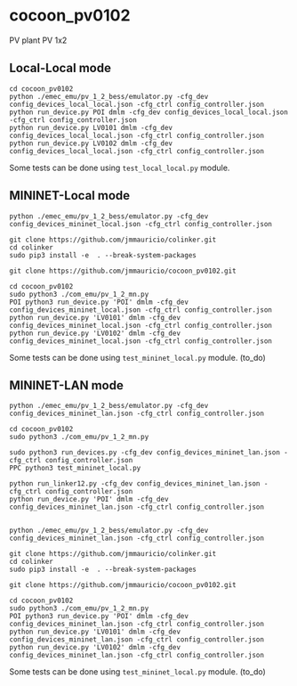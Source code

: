 # cocoon_pv0102
PV plant PV 1x2


## Local-Local mode

    cd cocoon_pv0102
    python ./emec_emu/pv_1_2_bess/emulator.py -cfg_dev config_devices_local_local.json -cfg_ctrl config_controller.json
    python run_device.py POI dmlm -cfg_dev config_devices_local_local.json -cfg_ctrl config_controller.json
    python run_device.py LV0101 dmlm -cfg_dev config_devices_local_local.json -cfg_ctrl config_controller.json
    python run_device.py LV0102 dmlm -cfg_dev config_devices_local_local.json -cfg_ctrl config_controller.json

Some tests can be done using `test_local_local.py` module. 


## MININET-Local mode

    python ./emec_emu/pv_1_2_bess/emulator.py -cfg_dev config_devices_mininet_local.json -cfg_ctrl config_controller.json

    git clone https://github.com/jmmauricio/colinker.git
    cd colinker
    sudo pip3 install -e  . --break-system-packages

    git clone https://github.com/jmmauricio/cocoon_pv0102.git

    cd cocoon_pv0102
    sudo python3 ./com_emu/pv_1_2_mn.py
    POI python3 run_device.py 'POI' dmlm -cfg_dev config_devices_mininet_local.json -cfg_ctrl config_controller.json
    python run_device.py 'LV0101' dmlm -cfg_dev config_devices_mininet_local.json -cfg_ctrl config_controller.json
    python run_device.py 'LV0102' dmlm -cfg_dev config_devices_mininet_local.json -cfg_ctrl config_controller.json

Some tests can be done using `test_mininet_local.py` module.  (to_do)


## MININET-LAN mode

    python ./emec_emu/pv_1_2_bess/emulator.py -cfg_dev config_devices_mininet_lan.json -cfg_ctrl config_controller.json

    cd cocoon_pv0102
    sudo python3 ./com_emu/pv_1_2_mn.py

    sudo python3 run_devices.py -cfg_dev config_devices_mininet_lan.json -cfg_ctrl config_controller.json
    PPC python3 test_mininet_local.py

    python run_linker12.py -cfg_dev config_devices_mininet_lan.json -cfg_ctrl config_controller.json
    python run_device.py 'POI' dmlm -cfg_dev config_devices_mininet_lan.json -cfg_ctrl config_controller.json
    
    
    python ./emec_emu/pv_1_2_bess/emulator.py -cfg_dev config_devices_mininet_lan.json -cfg_ctrl config_controller.json

    git clone https://github.com/jmmauricio/colinker.git
    cd colinker
    sudo pip3 install -e  . --break-system-packages

    git clone https://github.com/jmmauricio/cocoon_pv0102.git

    cd cocoon_pv0102
    sudo python3 ./com_emu/pv_1_2_mn.py
    POI python3 run_device.py 'POI' dmlm -cfg_dev config_devices_mininet_lan.json -cfg_ctrl config_controller.json
    python run_device.py 'LV0101' dmlm -cfg_dev config_devices_mininet_lan.json -cfg_ctrl config_controller.json
    python run_device.py 'LV0102' dmlm -cfg_dev config_devices_mininet_lan.json -cfg_ctrl config_controller.json

Some tests can be done using `test_mininet_local.py` module.  (to_do)
